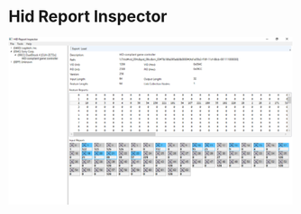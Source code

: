 # Hid Report Inspector

![Preview](https://raw.githubusercontent.com/Ryochan7/HidReportInspector/master/hidreport_progress_20210105.png)
